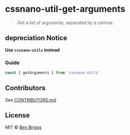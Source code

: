# cssnano-util-get-arguments

> Get a list of arguments, separated by a comma.

## depreciation Notice

**Use `cssnano-utils` instead**

### Guide

```js
const { getArguments } from 'cssnano-utils'
```

## Contributors

See [CONTRIBUTORS.md](https://github.com/cssnano/cssnano/blob/master/CONTRIBUTORS.md).

## License

MIT © [Ben Briggs](http://beneb.info)
